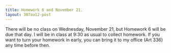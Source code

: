 ```yaml
---
title: Homework 6 and November 21.
layout: 307au12-post
---
```


There will be no class on Wednesday, November 21, but Homework 6 will be due that day. I will be in class at 9:30 as usual to collect homework. If you want to turn your homework in early, you can bring it to my office (Art 336) any time before then.
